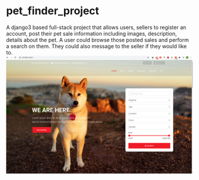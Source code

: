 # pet_finder_project
A django3 based full-stack project that allows users, sellers to register an account, post their pet sale information including images, description, details about the pet. A user could browse those posted sales and perform a search on them. They could also message to the seller if they would like to.
![Figure_1](/Git_figures/1.png)
